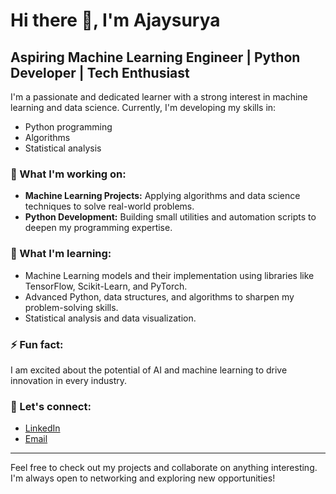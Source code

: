 # Hi there 👋, I'm Ajaysurya

## Aspiring Machine Learning Engineer | Python Developer | Tech Enthusiast

I'm a passionate and dedicated learner with a strong interest in machine learning and data science. Currently, I'm developing my skills in:
- Python programming
- Algorithms
- Statistical analysis

### 🔭 What I'm working on:
- **Machine Learning Projects:** Applying algorithms and data science techniques to solve real-world problems.
- **Python Development:** Building small utilities and automation scripts to deepen my programming expertise.

### 🌱 What I'm learning:
- Machine Learning models and their implementation using libraries like TensorFlow, Scikit-Learn, and PyTorch.
- Advanced Python, data structures, and algorithms to sharpen my problem-solving skills.
- Statistical analysis and data visualization.

### ⚡ Fun fact:
I am excited about the potential of AI and machine learning to drive innovation in every industry.

### 💬 Let's connect:
- [LinkedIn](www.linkedin.com/in/ajay-surya-05487a213)
- [Email](mailto:ajayraw1256@gmail.com)

---

Feel free to check out my projects and collaborate on anything interesting. I'm always open to networking and exploring new opportunities!
